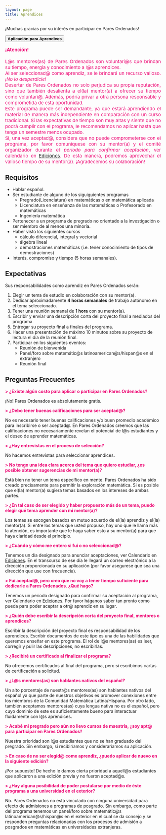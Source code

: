 ```yaml
---
layout: page
title: Aprendices
---
```


¡Muchas gracias por su interés en participar en Pares Ordenados!

<span onclick="window.open('https://duke.qualtrics.com/jfe/form/SV_cYXr4wk1a92dObY')" style="cursor: pointer">
    <button class="button1"><b>Aplicación para Aprendices</b></button>
</span>

<div style="text-align: justify">
<div style="color: #ED0974">
<p style="font-size: 15px" style="line-height: 110%">
<b>¡Atención!</b>
<br>
<br>
L@s mentores(as) de Pares Ordenados son voluntari@s que brindan su tiempo, energía y conocimiento a l@s aprendices.
<br>
Al ser seleccionad@ como aprendiz, se le brindará un recurso valioso. <i>¡No lo desperdicie!</i> 
<br>
Desertar de Pares Ordenados no solo perjudica su propia reputación, sino que también desalienta a el(la) mentor(a) a ofrecer su tiempo como voluntari@. Además, podría privar a otra persona responsable y comprometida de esta oportunidad. 
<br>
Este programa puede ser demandante, ya que estará aprendiendo el material de manera más independiente en comparación con un curso tradicional. Si las expectativas de tiempo son muy altas y siente que no podrá cumplir con el programa, le recomendamos no aplicar hasta que tenga un semestre menos ocupado. 
<br>
Si, una vez aceptad@, considera que no puede comprometerse con el programa, por favor comuníquese con su mentor(a) y el comité organizador durante el <i>periodo para confirmar aceptación</i>, ver calendario en <a href="{{ '/ediciones' | prepend: site.baseurl }}">Ediciones</a>. De esta manera, podremos aprovechar el valioso tiempo de su mentor(a). ¡Agradecemos su colaboración!
</p>
</div>
</div>

## Requisitos
- Hablar español.
- Ser estudiante de alguno de los siguiguientes programas
    - Pregrado(Licenciatura) en matemáticas o en matemática aplicada
    - Licenciatura en enseñanza de las matemáticas o Profesorado en matemáticas
    - Ingeniería matemática
- Pertenecer a un programa de pregrado no orientado a la investigación o ser miembro de al menos una minoría.
- Haber visto los siguientes cursos
    - cálculo diferencial, integral y vectorial
    - álgebra lineal
    - demostraciones matemáticas (i.e. tener conocimiento de tipos de demostraciones)
- Interés, compromiso y tiempo (5 horas semanales).

## Expectativas
Sus responsabilidades como aprendiz en Pares Ordenados serán:
1. Elegir un tema de estudio en colaboración con su mentor(a).
2. Dedicar aproximadamente <b>4 horas semanales</b> de trabajo autónomo en el tema seleccionado.
3. Tener una reunión semanal de <b>1 hora</b> con su mentor(a).
4. Escribir y enviar una descripción corta del proyecto final a mediados del programa.
5. Entregar su proyecto final a finales del programa.
6. Hacer una presentación de máximo 10 minutos sobre su proyecto de lectura el día de la reunión final.
7. Participar en los siguientes eventos:
    - Reunión de bienvenida
    - Panel/foro sobre matemátic@s latinoamerican@s/hispan@s en el extranjero
    - Reunión final

## Preguntas Frecuentes
<p style="color:#ED0974;"><b>> ¿Existe algún costo para aplicar o participar en Pares Ordenados?</b></p>
¡No! Pares Ordenados es absolutamente gratis.

<p style="color:#ED0974;"><b>> ¿Debo tener buenas calificaciones para ser aceptad@?</b></p>
No es necesario tener buenas calificaciones y/o buen promedio académico para inscribirse o ser aceptad@. En Pares Ordenados creemos que las calificaciones no necesariamente revelan el potencial de l@s estudiantes y el deseo de aprender matemáticas.

<p style="color:#ED0974;"><b>> ¿Hay entrevistas en el proceso de selección?</b></p>
No hacemos entrevistas para seleccionar aprendices.

<p style="color:#ED0974;"><b>> No tengo una idea clara acerca del tema que quiero estudiar, ¿es posible obtener sugerencias de mi mentor(a)?</b></p>
Está bien no tener un tema específico en mente. Pares Ordenados ha sido creado precisamente para permitir la exploración matemática. Si es posible que el(la) mentor(a) sugiera temas basados en los intereses de ambas partes.

<p style="color:#ED0974;"><b>> ¿En tal caso de ser elegido y haber propuesto más de un tema, puedo elegir qué tema aprender con mi mentor(a)?</b></p>
Los temas se escogen basados en mutuo acuerdo de el(la) aprendiz y el(la) mentor(a). Si entre los temas que usted propuso, hay uno que le llama más la atención, es importante que le haga saber esto a su mentor(a) para que haya claridad desde el principio.

<p style="color:#ED0974;"><b>> ¿Cuándo y cómo me entero si fui o no seleccionad@?</b></p>
Tenemos un día designado para anunciar aceptaciones, ver Calendario en <a href="{{ '/ediciones' | prepend: site.baseurl }}">Ediciones</a>. En el transcurso de ese día le llegará un correo electrónico a la dirección proporcionada en su aplicación (por favor asegurese que sea una dirección que use con frecuencia).

<p style="color:#ED0974;"><b>> Fui aceptad@, pero creo que no voy a tener tiempo suficiente para dedicarle a Pares Ordenados. ¿Qué hago?</b></p>
Tenemos un periodo designado para confirmar su aceptación al programa, ver Calendario en <a href="{{ '/ediciones' | prepend: site.baseurl }}">Ediciones</a>. Por favor háganos saber tan pronto como pueda para poder aceptar a otr@ aprendiz en su lugar.

<p style="color:#ED0974;"><b>> ¿Quién debe escribir la descripción corta del proyecto final, mentores o aprendices?</b></p>
Escribir la descripción del proyecto final es responsabilidad de los aprendices. Escribir documentos de este tipo es una de las habilidades que queremos enseñar en este programa. El rol de l@s mentores(as) es leer, corregir y pulir las descripciones, no escribirlas.

<p style="color:#ED0974;"><b>> ¿Recibiré un certificado al finalizar el programa?</b></p>
No ofrecemos certificados al final del programa, pero si escribimos cartas de certificación a solicitud.

<p style="color:#ED0974;"><b>> ¿L@s mentores(as) son hablantes nativos del español?</b></p>
Un alto porcentaje de nuestr@s mentores(as) son hablantes nativos del español ya que parte de nuestros objetivos es promover conexiones entre los miembros de la Comunidad Matemática Latina/Hispana. 
Por otro lado, también aceptamos mentores(as) cuya lengua nativa no es el español, pero cuyo dominio de este es suficientemente bueno para interactuar fluidamente con l@s aprendices.

<p style="color:#ED0974;"><b>> Acabé mi pregrado pero aún no llevo cursos de maestría, ¿soy apt@ para participar en Pares Ordenados?</b></p>
Nuestra prioridad son l@s estudiantes que no se han graduado del pregrado. Sin embargo, si recibiríamos y consideraríamos su aplicación.

<p style="color:#ED0974;"><b>> En caso de no ser elegid@ como aprendiz, ¿puedo aplicar de nuevo en la siguiente edición?</b></p>
¡Por supuesto! De hecho le damos cierta prioridad a aquell@s estudiantes que aplicaron a una edición previa y no fueron aceptad@s.

<p style="color:#ED0974;"><b>> ¿Hay alguna posibilidad de poder postularse por medio de éste programa a una universidad en el exterior?</b></p>
No. Pares Ordenados no está vinculado con ninguna universidad para efecto de admisiones a programas de posgrado. Sin embargo, como parte del programa tenemos un panel/foro sobre matemátic@s latinoamerican@s/hispan@s en el exterior en el cual se da consejo y se responden preguntas relacionadas con los procesos de admisión a posgrados en matemáticas en universidades extranjeras.